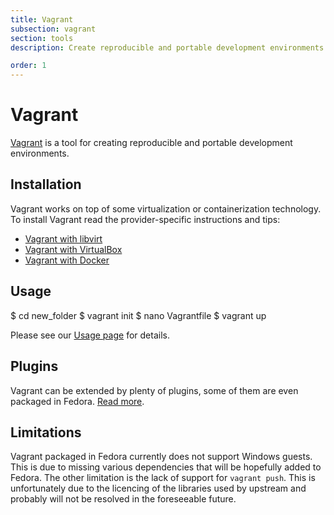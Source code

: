 ```yaml
---
title: Vagrant
subsection: vagrant
section: tools
description: Create reproducible and portable development environments that can be easily shared in your team.

order: 1
---
```


# Vagrant

[Vagrant](https://www.vagrantup.com/) is a tool for creating reproducible and portable development environments.

## Installation

Vagrant works on top of some virtualization or containerization technology. To install Vagrant read the provider-specific instructions and tips:

- [Vagrant with libvirt](/tools/vagrant/vagrant-libvirt.html)
- [Vagrant with VirtualBox](/tools/vagrant/vagrant-virtualbox.html)
- [Vagrant with Docker](/tools/vagrant/vagrant-docker.html)

## Usage

  $ cd new_folder
  $ vagrant init
  $ nano Vagrantfile
  $ vagrant up

Please see our [Usage page](/tools/vagrant/vagrant-usage.html) for details.

## Plugins

Vagrant can be extended by plenty of plugins, some of them are even packaged in
Fedora. [Read more](/tools/vagrant/vagrant-plugins.html).

## Limitations

Vagrant packaged in Fedora currently does not support Windows guests. This is due to missing various dependencies that will be hopefully added to Fedora. The other limitation is the lack of support for `vagrant push`. This is unfortunately due to the licencing of the libraries used by upstream and probably will not be resolved in the foreseeable future.
